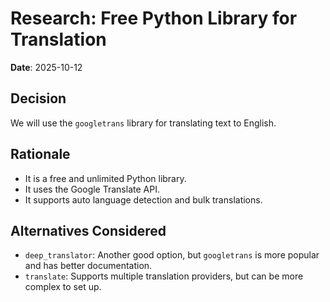 # Research: Free Python Library for Translation

**Date**: 2025-10-12

## Decision

We will use the `googletrans` library for translating text to English.

## Rationale

-   It is a free and unlimited Python library.
-   It uses the Google Translate API.
-   It supports auto language detection and bulk translations.

## Alternatives Considered

-   `deep_translator`: Another good option, but `googletrans` is more popular and has better documentation.
-   `translate`: Supports multiple translation providers, but can be more complex to set up.

